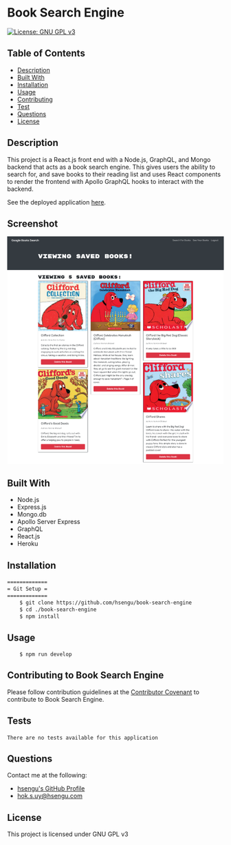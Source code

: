 # Book Search Engine
[![License: GNU GPL v3](https://img.shields.io/badge/License-GNU%20GPL%20v3-blue.svg)](https://www.gnu.org/licenses/gpl-3.0)

## Table of Contents
* [Description](#description)
* [Built With](#built-with)
* [Installation](#installation)
* [Usage](#usage)
* [Contributing](#contributing-to-book-search-engine)
* [Test](#test)
* [Questions](#questions)
* [License](#license)

## Description
This project is a React.js front end with a Node.js, GraphQL, and Mongo backend that acts as a book search engine. This gives users the ability to search for, and save books to their reading list and uses React components to render the frontend with Apollo GraphQL hooks to interact with the backend.

See the deployed application [here](https://arcane-inlet-51935.herokuapp.com).

## Screenshot
![Screenshot](./assets/screenshots/screenshot.png)

## Built With
- Node.js
- Express.js
- Mongo.db
- Apollo Server Express
- GraphQL
- React.js
- Heroku

## Installation
    =============
    = Git Setup =
    =============
        $ git clone https://github.com/hsengu/book-search-engine
        $ cd ./book-search-engine
        $ npm install

## Usage
        $ npm run develop

## Contributing to Book Search Engine
Please follow contribution guidelines at the [Contributor Covenant](https://www.contributor-covenant.org/version/2/1/code_of_conduct/) to contribute to Book Search Engine.

## Tests
    There are no tests available for this application

## Questions
Contact me at the following:
- [hsengu's GitHub Profile](https://github.com/hsengu)
- hok.s.uy@hsengu.com

## License
This project is licensed under GNU GPL v3
